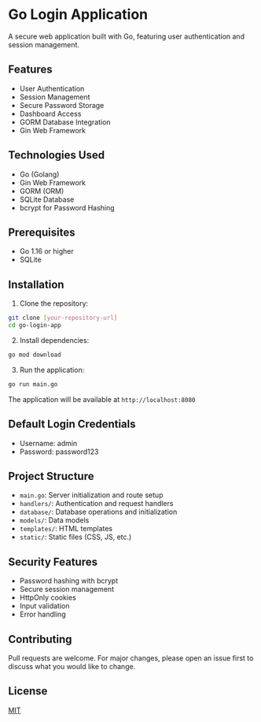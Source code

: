# Go Login Application

A secure web application built with Go, featuring user authentication and session management.

## Features

- User Authentication
- Session Management
- Secure Password Storage
- Dashboard Access
- GORM Database Integration
- Gin Web Framework

## Technologies Used

- Go (Golang)
- Gin Web Framework
- GORM (ORM)
- SQLite Database
- bcrypt for Password Hashing

## Prerequisites

- Go 1.16 or higher
- SQLite

## Installation

1. Clone the repository:
```bash
git clone [your-repository-url]
cd go-login-app
```

2. Install dependencies:
```bash
go mod download
```

3. Run the application:
```bash
go run main.go
```

The application will be available at `http://localhost:8080`

## Default Login Credentials

- Username: admin
- Password: password123

## Project Structure

- `main.go`: Server initialization and route setup
- `handlers/`: Authentication and request handlers
- `database/`: Database operations and initialization
- `models/`: Data models
- `templates/`: HTML templates
- `static/`: Static files (CSS, JS, etc.)

## Security Features

- Password hashing with bcrypt
- Secure session management
- HttpOnly cookies
- Input validation
- Error handling

## Contributing

Pull requests are welcome. For major changes, please open an issue first to discuss what you would like to change.

## License

[MIT](https://choosealicense.com/licenses/mit/)

